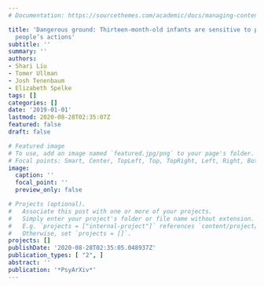 ```yaml
---
# Documentation: https://sourcethemes.com/academic/docs/managing-content/

title: 'Dangerous ground: Thirteen-month-old infants are sensitive to peril in other
  people’s actions'
subtitle: ''
summary: ''
authors:
- Shari Liu
- Tomer Ullman
- Josh Tenenbaum
- Elizabeth Spelke
tags: []
categories: []
date: '2019-01-01'
lastmod: 2020-08-28T02:35:07Z
featured: false
draft: false

# Featured image
# To use, add an image named `featured.jpg/png` to your page's folder.
# Focal points: Smart, Center, TopLeft, Top, TopRight, Left, Right, BottomLeft, Bottom, BottomRight.
image:
  caption: ''
  focal_point: ''
  preview_only: false

# Projects (optional).
#   Associate this post with one or more of your projects.
#   Simply enter your project's folder or file name without extension.
#   E.g. `projects = ["internal-project"]` references `content/project/deep-learning/index.md`.
#   Otherwise, set `projects = []`.
projects: []
publishDate: '2020-08-28T02:35:05.048937Z'
publication_types: [ "2", ]
abstract: ''
publication: '*PsyArXiv*'
---
```


